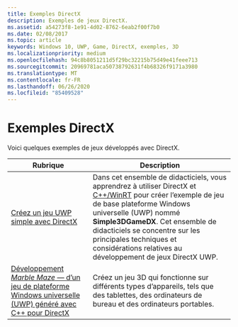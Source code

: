 ```yaml
---
title: Exemples DirectX
description: Exemples de jeux DirectX.
ms.assetid: a54273f8-1e91-4d02-8762-6eab2f00f7b0
ms.date: 02/08/2017
ms.topic: article
keywords: Windows 10, UWP, Game, DirectX, exemples, 3D
ms.localizationpriority: medium
ms.openlocfilehash: 94c8b8051211d5f29bc32215b75d49e41feee713
ms.sourcegitcommit: 20969781aca50738792631f4b68326f9171a3980
ms.translationtype: MT
ms.contentlocale: fr-FR
ms.lasthandoff: 06/26/2020
ms.locfileid: "85409528"
---
```

# <a name="directx-samples"></a>Exemples DirectX

Voici quelques exemples de jeux développés avec DirectX.

|Rubrique|Description|
|-|-|
|[Créez un jeu UWP simple avec DirectX](tutorial--create-your-first-uwp-directx-game.md)|Dans cet ensemble de didacticiels, vous apprendrez à utiliser DirectX et [C++/WinRT](/windows/uwp/cpp-and-winrt-apis/) pour créer l’exemple de jeu de base plateforme Windows universelle (UWP) nommé **Simple3DGameDX**. Cet ensemble de didacticiels se concentre sur les principales techniques et considérations relatives au développement de jeux DirectX UWP.|
|[Développement *Marble Maze* &mdash; d’un jeu de plateforme Windows universelle (UWP) généré avec C++ pour DirectX](developing-marble-maze-a-windows-store-game-in-cpp-and-directx.md)|Créez un jeu 3D qui fonctionne sur différents types d’appareils, tels que des tablettes, des ordinateurs de bureau et des ordinateurs portables.|
